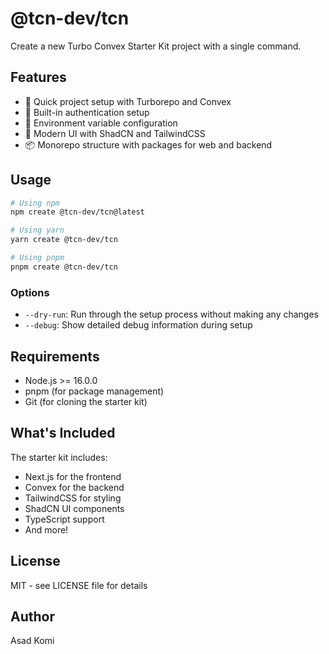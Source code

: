 # @tcn-dev/tcn

Create a new Turbo Convex Starter Kit project with a single command.

## Features

- 🚀 Quick project setup with Turborepo and Convex
- 🔐 Built-in authentication setup
- 📝 Environment variable configuration
- 🎨 Modern UI with ShadCN and TailwindCSS
- 📦 Monorepo structure with packages for web and backend

## Usage

```bash
# Using npm
npm create @tcn-dev/tcn@latest

# Using yarn
yarn create @tcn-dev/tcn

# Using pnpm
pnpm create @tcn-dev/tcn
```

### Options

- `--dry-run`: Run through the setup process without making any changes
- `--debug`: Show detailed debug information during setup

## Requirements

- Node.js >= 16.0.0
- pnpm (for package management)
- Git (for cloning the starter kit)

## What's Included

The starter kit includes:

- Next.js for the frontend
- Convex for the backend
- TailwindCSS for styling
- ShadCN UI components
- TypeScript support
- And more!

## License

MIT - see LICENSE file for details

## Author

Asad Komi
